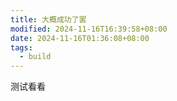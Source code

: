 ```yaml
---
title: 大概成功了罢
modified: 2024-11-16T16:39:58+08:00
date: 2024-11-16T01:36:08+08:00
tags:
  - build
---
```

测试看看